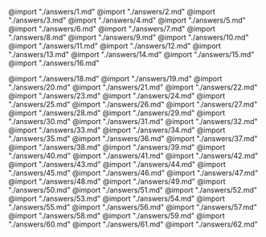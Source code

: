 @import "./answers/1.md"
@import "./answers/2.md"
@import "./answers/3.md"
@import "./answers/4.md"
@import "./answers/5.md"
@import "./answers/6.md"
@import "./answers/7.md"
@import "./answers/8.md"
@import "./answers/9.md"
@import "./answers/10.md"
@import "./answers/11.md"
@import "./answers/12.md"
@import "./answers/13.md"
@import "./answers/14.md"
@import "./answers/15.md"
@import "./answers/16.md"

@import "./answers/18.md"
@import "./answers/19.md"
@import "./answers/20.md"
@import "./answers/21.md"
@import "./answers/22.md"
@import "./answers/23.md"
@import "./answers/24.md"
@import "./answers/25.md"
@import "./answers/26.md"
@import "./answers/27.md"
@import "./answers/28.md"
@import "./answers/29.md"
@import "./answers/30.md"
@import "./answers/31.md"
@import "./answers/32.md"
@import "./answers/33.md"
@import "./answers/34.md"
@import "./answers/35.md"
@import "./answers/36.md"
@import "./answers/37.md"
@import "./answers/38.md"
@import "./answers/39.md"
@import "./answers/40.md"
@import "./answers/41.md"
@import "./answers/42.md"
@import "./answers/43.md"
@import "./answers/44.md"
@import "./answers/45.md"
@import "./answers/46.md"
@import "./answers/47.md"
@import "./answers/48.md"
@import "./answers/49.md"
@import "./answers/50.md"
@import "./answers/51.md"
@import "./answers/52.md"
@import "./answers/53.md"
@import "./answers/54.md"
@import "./answers/55.md"
@import "./answers/56.md"
@import "./answers/57.md"
@import "./answers/58.md"
@import "./answers/59.md"
@import "./answers/60.md"
@import "./answers/61.md"
@import "./answers/62.md"